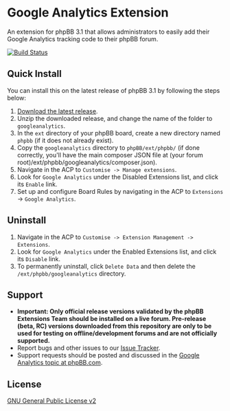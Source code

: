 # Google Analytics Extension

An extension for phpBB 3.1 that allows administrators to easily add their Google Analytics tracking code to their phpBB forum.

[![Build Status](https://travis-ci.org/phpbb-extensions/googleanalytics.png)](https://travis-ci.org/phpbb-extensions/googleanalytics)


## Quick Install
You can install this on the latest release of phpBB 3.1 by following the steps below:

1. [Download the latest release](https://github.com/phpbb-extensions/googleanalytics/releases).
2. Unzip the downloaded release, and change the name of the folder to `googleanalytics`.
3. In the `ext` directory of your phpBB board, create a new directory named `phpbb` (if it does not already exist).
4. Copy the `googleanalytics` directory to `phpBB/ext/phpbb/` (if done correctly, you'll have the main composer JSON file at (your forum root)/ext/phpbb/googleanalytics/composer.json).
5. Navigate in the ACP to `Customise -> Manage extensions`.
6. Look for `Google Analytics` under the Disabled Extensions list, and click its `Enable` link.
7. Set up and configure Board Rules by navigating in the ACP to `Extensions` -> `Google Analytics`.

## Uninstall

1. Navigate in the ACP to `Customise -> Extension Management -> Extensions`.
2. Look for `Google Analytics` under the Enabled Extensions list, and click its `Disable` link.
3. To permanently uninstall, click `Delete Data` and then delete the `/ext/phpbb/googleanalytics` directory.

## Support

* **Important: Only official release versions validated by the phpBB Extensions Team should be installed on a live forum. Pre-release (beta, RC) versions downloaded from this repository are only to be used for testing on offline/development forums and are not officially supported.**
* Report bugs and other issues to our [Issue Tracker](https://github.com/phpbb-extensions/googleanalytics/issues).
* Support requests should be posted and discussed in the [Google Analytics topic at phpBB.com](https://www.phpbb.com/customise/db/extension/googleanalytics/support).

## License
[GNU General Public License v2](http://opensource.org/licenses/GPL-2.0)
